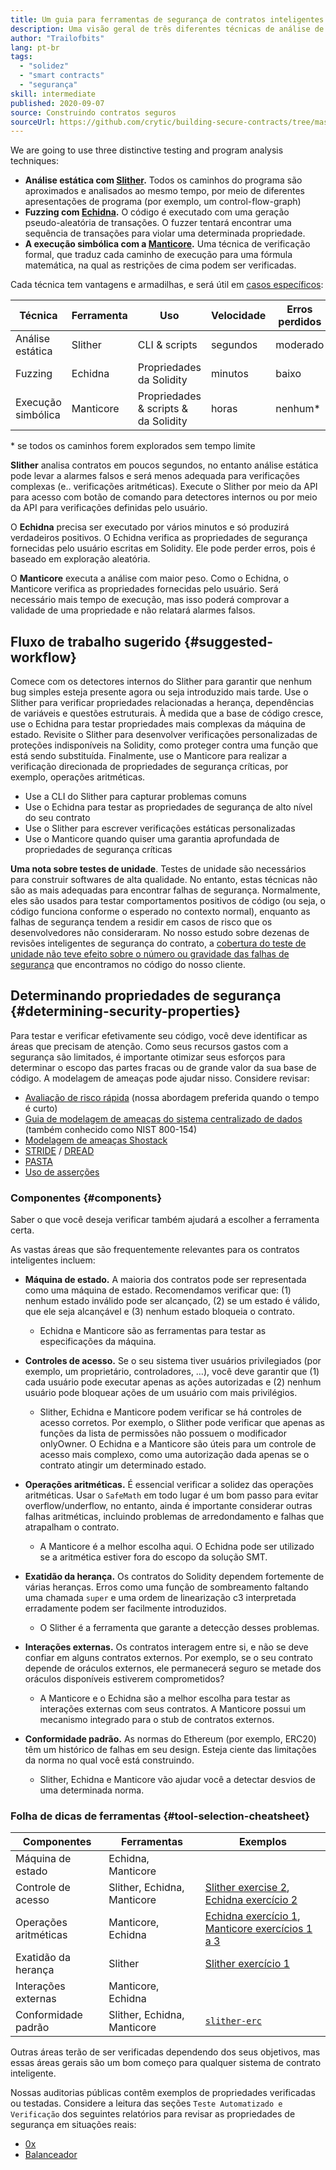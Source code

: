 ```yaml
---
title: Um guia para ferramentas de segurança de contratos inteligentes
description: Uma visão geral de três diferentes técnicas de análise de testes e programas
author: "Trailofbits"
lang: pt-br
tags:
  - "solidez"
  - "smart contracts"
  - "segurança"
skill: intermediate
published: 2020-09-07
source: Construindo contratos seguros
sourceUrl: https://github.com/crytic/building-secure-contracts/tree/master/program-analysis
---
```


We are going to use three distinctive testing and program analysis techniques:

- **Análise estática com [Slither](/developers/tutorials/how-to-use-slither-to-find-smart-contract-bugs/).** Todos os caminhos do programa são aproximados e analisados ao mesmo tempo, por meio de diferentes apresentações de programa (por exemplo, um control-flow-graph)
- **Fuzzing com [Echidna](/developers/tutorials/how-to-use-echidna-to-test-smart-contracts/).** O código é executado com uma geração pseudo-aleatória de transações. O fuzzer tentará encontrar uma sequência de transações para violar uma determinada propriedade.
- **A execução simbólica com a [Manticore](/developers/tutorials/how-to-use-manticore-to-find-smart-contract-bugs/).** Uma técnica de verificação formal, que traduz cada caminho de execução para uma fórmula matemática, na qual as restrições de cima podem ser verificadas.

Cada técnica tem vantagens e armadilhas, e será útil em [casos específicos](#determining-security-properties):

| Técnica            | Ferramenta | Uso                                  | Velocidade | Erros perdidos | Alarmes falso |
| ------------------ | ---------- | ------------------------------------ | ---------- | -------------- | ------------- |
| Análise estática   | Slither    | CLI & scripts                        | segundos   | moderado       | baixo         |
| Fuzzing            | Echidna    | Propriedades da Solidity             | minutos    | baixo          | nenhum        |
| Execução simbólica | Manticore  | Propriedades & scripts & da Solidity | horas      | nenhum\*     | nenhum        |

\* se todos os caminhos forem explorados sem tempo limite

**Slither** analisa contratos em poucos segundos, no entanto análise estática pode levar a alarmes falsos e será menos adequada para verificações complexas (e.. verificações aritméticas). Execute o Slither por meio da API para acesso com botão de comando para detectores internos ou por meio da API para verificações definidas pelo usuário.

O **Echidna** precisa ser executado por vários minutos e só produzirá verdadeiros positivos. O Echidna verifica as propriedades de segurança fornecidas pelo usuário escritas em Solidity. Ele pode perder erros, pois é baseado em exploração aleatória.

O **Manticore** executa a análise com maior peso. Como o Echidna, o Manticore verifica as propriedades fornecidas pelo usuário. Será necessário mais tempo de execução, mas isso poderá comprovar a validade de uma propriedade e não relatará alarmes falsos.

## Fluxo de trabalho sugerido {#suggested-workflow}

Comece com os detectores internos do Slither para garantir que nenhum bug simples esteja presente agora ou seja introduzido mais tarde. Use o Slither para verificar propriedades relacionadas a herança, dependências de variáveis e questões estruturais. À medida que a base de código cresce, use o Echidna para testar propriedades mais complexas da máquina de estado. Revisite o Slither para desenvolver verificações personalizadas de proteções indisponíveis na Solidity, como proteger contra uma função que está sendo substituída. Finalmente, use o Manticore para realizar a verificação direcionada de propriedades de segurança críticas, por exemplo, operações aritméticas.

- Use a CLI do Slither para capturar problemas comuns
- Use o Echidna para testar as propriedades de segurança de alto nível do seu contrato
- Use o Slither para escrever verificações estáticas personalizadas
- Use o Manticore quando quiser uma garantia aprofundada de propriedades de segurança críticas

**Uma nota sobre testes de unidade**. Testes de unidade são necessários para construir softwares de alta qualidade. No entanto, estas técnicas não são as mais adequadas para encontrar falhas de segurança. Normalmente, eles são usados para testar comportamentos positivos de código (ou seja, o código funciona conforme o esperado no contexto normal), enquanto as falhas de segurança tendem a residir em casos de risco que os desenvolvedores não consideraram. No nosso estudo sobre dezenas de revisões inteligentes de segurança do contrato, a [cobertura do teste de unidade não teve efeito sobre o número ou gravidade das falhas de segurança](https://blog.trailofbits.com/2019/08/08/246-findings-from-our-smart-contract-audits-an-executive-summary/) que encontramos no código do nosso cliente.

## Determinando propriedades de segurança {#determining-security-properties}

Para testar e verificar efetivamente seu código, você deve identificar as áreas que precisam de atenção. Como seus recursos gastos com a segurança são limitados, é importante otimizar seus esforços para determinar o escopo das partes fracas ou de grande valor da sua base de código. A modelagem de ameaças pode ajudar nisso. Considere revisar:

- [Avaliação de risco rápida](https://infosec.mozilla.org/guidelines/risk/rapid_risk_assessment.html) (nossa abordagem preferida quando o tempo é curto)
- [Guia de modelagem de ameaças do sistema centralizado de dados](https://csrc.nist.gov/publications/detail/sp/800-154/draft) (também conhecido como NIST 800-154)
- [Modelagem de ameaças Shostack](https://www.amazon.com/Threat-Modeling-Designing-Adam-Shostack/dp/1118809998)
- [STRIDE](https://wikipedia.org/wiki/STRIDE_(security)) / [DREAD](https://wikipedia.org/wiki/DREAD_(risk_assessment_model))
- [PASTA](https://wikipedia.org/wiki/Threat_model#P.A.S.T.A.)
- [Uso de asserções](https://blog.regehr.org/archives/1091)

### Componentes {#components}

Saber o que você deseja verificar também ajudará a escolher a ferramenta certa.

As vastas áreas que são frequentemente relevantes para os contratos inteligentes incluem:

- **Máquina de estado.** A maioria dos contratos pode ser representada como uma máquina de estado. Recomendamos verificar que: (1) nenhum estado inválido pode ser alcançado, (2) se um estado é válido, que ele seja alcançável e (3) nenhum estado bloqueia o contrato.

  - Echidna e Manticore são as ferramentas para testar as especificações da máquina.

- **Controles de acesso.** Se o seu sistema tiver usuários privilegiados (por exemplo, um proprietário, controladores, …), você deve garantir que (1) cada usuário pode executar apenas as ações autorizadas e (2) nenhum usuário pode bloquear ações de um usuário com mais privilégios.

  - Slither, Echidna e Manticore podem verificar se há controles de acesso corretos. Por exemplo, o Slither pode verificar que apenas as funções da lista de permissões não possuem o modificador onlyOwner. O Echidna e a Manticore são úteis para um controle de acesso mais complexo, como uma autorização dada apenas se o contrato atingir um determinado estado.

- **Operações aritméticas.** É essencial verificar a solidez das operações aritméticas. Usar o `SafeMath` em todo lugar é um bom passo para evitar overflow/underflow, no entanto, ainda é importante considerar outras falhas aritméticas, incluindo problemas de arredondamento e falhas que atrapalham o contrato.

  - A Manticore é a melhor escolha aqui. O Echidna pode ser utilizado se a aritmética estiver fora do escopo da solução SMT.

- **Exatidão da herança.** Os contratos do Solidity dependem fortemente de várias heranças. Erros como uma função de sombreamento faltando uma chamada `super` e uma ordem de linearização c3 interpretada erradamente podem ser facilmente introduzidos.

  - O Slither é a ferramenta que garante a detecção desses problemas.

- **Interações externas.** Os contratos interagem entre si, e não se deve confiar em alguns contratos externos. Por exemplo, se o seu contrato depende de oráculos externos, ele permanecerá seguro se metade dos oráculos disponíveis estiverem comprometidos?

  - A Manticore e o Echidna são a melhor escolha para testar as interações externas com seus contratos. A Manticore possui um mecanismo integrado para o stub de contratos externos.

- **Conformidade padrão.** As normas do Ethereum (por exemplo, ERC20) têm um histórico de falhas em seu design. Esteja ciente das limitações da norma no qual você está construindo.
  - Slither, Echidna e Manticore vão ajudar você a detectar desvios de uma determinada norma.

### Folha de dicas de ferramentas {#tool-selection-cheatsheet}

| Componentes           | Ferramentas                 | Exemplos                                                                                                                                                                                                                                                          |
| --------------------- | --------------------------- | ----------------------------------------------------------------------------------------------------------------------------------------------------------------------------------------------------------------------------------------------------------------- |
| Máquina de estado     | Echidna, Manticore          |                                                                                                                                                                                                                                                                   |
| Controle de acesso    | Slither, Echidna, Manticore | [Slither exercise 2](https://github.com/crytic/slither/blob/7f54c8b948c34fb35e1d61adaa1bd568ca733253/docs/src/tutorials/exercise2.md), [Echidna exercício 2](https://github.com/crytic/building-secure-contracts/blob/master/program-analysis/echidna/exercises/Exercise-2.md)        |
| Operações aritméticas | Manticore, Echidna          | [Echidna exercício 1](https://github.com/crytic/building-secure-contracts/blob/master/program-analysis/echidna/exercises/Exercise-1.md), [Manticore exercícios 1 a 3](https://github.com/crytic/building-secure-contracts/tree/master/program-analysis/manticore/exercises) |
| Exatidão da herança   | Slither                     | [Slither exercício 1](https://github.com/crytic/slither/blob/7f54c8b948c34fb35e1d61adaa1bd568ca733253/docs/src/tutorials/exercise1.md)                                                                                                                                      |
| Interações externas   | Manticore, Echidna          |                                                                                                                                                                                                                                                                   |
| Conformidade padrão   | Slither, Echidna, Manticore | [`slither-erc`](https://github.com/crytic/slither/wiki/ERC-Conformance)                                                                                                                                                                                           |

Outras áreas terão de ser verificadas dependendo dos seus objetivos, mas essas áreas gerais são um bom começo para qualquer sistema de contrato inteligente.

Nossas auditorias públicas contêm exemplos de propriedades verificadas ou testadas. Considere a leitura das seções `Teste Automatizado e Verificação` dos seguintes relatórios para revisar as propriedades de segurança em situações reais:

- [0x](https://github.com/trailofbits/publications/blob/master/reviews/0x-protocol.pdf)
- [Balanceador](https://github.com/trailofbits/publications/blob/master/reviews/BalancerCore.pdf)
